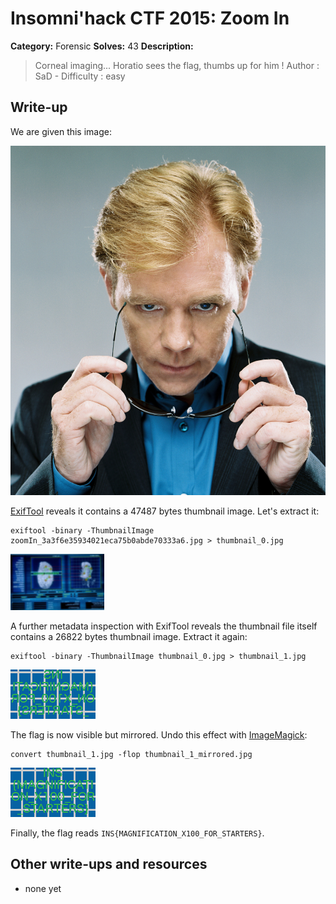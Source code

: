 # Insomni'hack CTF 2015: Zoom In

**Category:** Forensic
**Solves:** 43
**Description:**

> Corneal imaging... Horatio sees the flag, thumbs up for him !
> Author : SaD - Difficulty : easy

## Write-up

We are given this image:

<img src="zoomIn_3a3f6e35934021eca75b0abde70333a6.jpg" width="512" />

[ExifTool](http://www.sno.phy.queensu.ca/~phil/exiftool/) reveals it contains a 47487 bytes thumbnail image. Let's extract it:

```
exiftool -binary -ThumbnailImage zoomIn_3a3f6e35934021eca75b0abde70333a6.jpg > thumbnail_0.jpg
```

![](thumbnail_0.jpg)

A further metadata inspection with ExifTool reveals the thumbnail file itself contains a 26822 bytes thumbnail image. Extract it again:

```
exiftool -binary -ThumbnailImage thumbnail_0.jpg > thumbnail_1.jpg
```

![](thumbnail_1.jpg)

The flag is now visible but mirrored. Undo this effect with [ImageMagick](http://www.imagemagick.org/):

```
convert thumbnail_1.jpg -flop thumbnail_1_mirrored.jpg
```

![](thumbnail_1_mirrored.jpg)

Finally, the flag reads `INS{MAGNIFICATION_X100_FOR_STARTERS}`.

## Other write-ups and resources

* none yet
